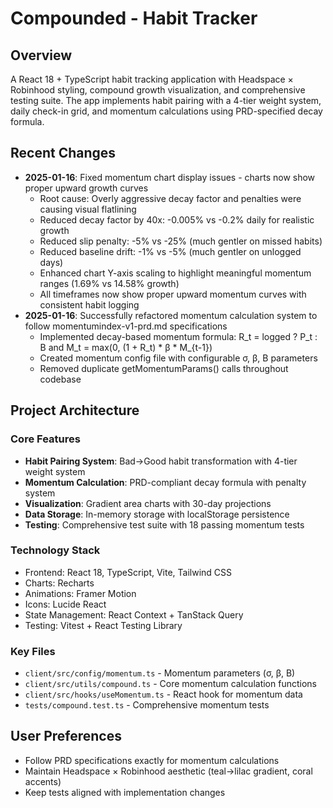 # Compounded - Habit Tracker

## Overview
A React 18 + TypeScript habit tracking application with Headspace × Robinhood styling, compound growth visualization, and comprehensive testing suite. The app implements habit pairing with a 4-tier weight system, daily check-in grid, and momentum calculations using PRD-specified decay formula.

## Recent Changes
- **2025-01-16**: Fixed momentum chart display issues - charts now show proper upward growth curves
  - Root cause: Overly aggressive decay factor and penalties were causing visual flatlining  
  - Reduced decay factor by 40x: -0.005% vs -0.2% daily for realistic growth
  - Reduced slip penalty: -5% vs -25% (much gentler on missed habits)
  - Reduced baseline drift: -1% vs -5% (much gentler on unlogged days)
  - Enhanced chart Y-axis scaling to highlight meaningful momentum ranges (1.69% vs 14.58% growth)
  - All timeframes now show proper upward momentum curves with consistent habit logging
- **2025-01-16**: Successfully refactored momentum calculation system to follow momentumindex-v1-prd.md specifications
  - Implemented decay-based momentum formula: R_t = logged ? P_t : B and M_t = max(0, (1 + R_t) * β * M_{t-1})
  - Created momentum config file with configurable σ, β, B parameters
  - Removed duplicate getMomentumParams() calls throughout codebase

## Project Architecture

### Core Features
- **Habit Pairing System**: Bad→Good habit transformation with 4-tier weight system
- **Momentum Calculation**: PRD-compliant decay formula with penalty system
- **Visualization**: Gradient area charts with 30-day projections
- **Data Storage**: In-memory storage with localStorage persistence
- **Testing**: Comprehensive test suite with 18 passing momentum tests

### Technology Stack
- Frontend: React 18, TypeScript, Vite, Tailwind CSS
- Charts: Recharts
- Animations: Framer Motion
- Icons: Lucide React
- State Management: React Context + TanStack Query
- Testing: Vitest + React Testing Library

### Key Files
- `client/src/config/momentum.ts` - Momentum parameters (σ, β, B)
- `client/src/utils/compound.ts` - Core momentum calculation functions
- `client/src/hooks/useMomentum.ts` - React hook for momentum data
- `tests/compound.test.ts` - Comprehensive momentum tests

## User Preferences
- Follow PRD specifications exactly for momentum calculations
- Maintain Headspace × Robinhood aesthetic (teal→lilac gradient, coral accents)
- Keep tests aligned with implementation changes